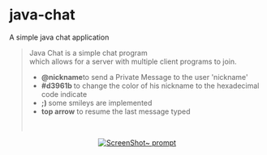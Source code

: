# java-chat
A simple java chat application

> Java Chat is a simple chat program  
> which allows for a server with multiple
> client programs to join.
        <ul>
        <li><b>@nickname</b>to send a Private Message to the user 'nickname'</li>
        <li><b> #d3961b </b>to change the color of his nickname to the hexadecimal code indicate</li>
        <li><b>;) </b>some smileys are implemented</li>
        <li><b>top arrow</b> to resume the last message typed</li>
        </ul><br/>
<p align="center">
  <a href="https://raw.githubusercontent.com/Drakirus/java-chat/master/screen.png">
    <img alt="ScreenShot~ prompt" src="https://raw.githubusercontent.com/mhussainshah1/java-chat/master/screen.png">
  </a>
</p>
